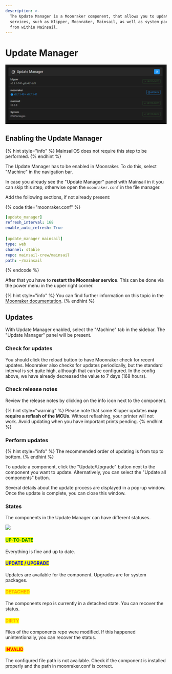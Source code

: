 ```yaml
---
description: >-
  The Update Manager is a Moonraker component, that allows you to update various
  services, such as Klipper, Moonraker, Mainsail, as well as system packages
  from within Mainsail.
---
```


# Update Manager

![Update Manger](../../.gitbook/assets/screenshot-update-manager-example-not-up-to-date.png)

## Enabling the Update Manager <a href="#enabling-update-manager" id="enabling-update-manager"></a>

{% hint style="info" %}
MainsailOS does not require this step to be performed.
{% endhint %}

The Update Manager has to be enabled in Moonraker. To do this, select "Machine" in the navigation bar.

In case you already see the "Update Manager" panel with Mainsail in it you can skip this step, otherwise open the `moonraker.conf` in the file manager.

Add the following sections, if not already present:

{% code title="moonraker.conf" %}
```yaml
[update_manager]
refresh_interval: 168
enable_auto_refresh: True

[update_manager mainsail]
type: web
channel: stable
repo: mainsail-crew/mainsail
path: ~/mainsail
```
{% endcode %}

After that you have to **restart the Moonraker service**. This can be done via the power menu in the upper right corner.

{% hint style="info" %}
You can find further information on this topic in the [Moonraker documentation](https://github.com/Arksine/moonraker/blob/master/docs/configuration.md#update\_manager).
{% endhint %}

## Updates <a href="#using-mainsail-to-update" id="using-mainsail-to-update"></a>

With Update Manager enabled, select the "Machine" tab in the sidebar. The "Update Manager" panel will be present.

### Check for updates

You should click the reload button to have Moonraker check for recent updates. Moonraker also checks for updates periodically, but the standard interval is set quite high, although that can be configured. In the config above, we have already decreased the value to 7 days (168 hours).

### Check release notes

Review the release notes by clicking on the info icon next to the component.

{% hint style="warning" %}
Please note that some Klipper updates **may require a reflash of the MCUs**. Without reflashing, your printer will not work. Avoid updating when you have important prints pending.
{% endhint %}

### Perform updates

{% hint style="info" %}
The recommended order of updating is from top to bottom.
{% endhint %}

To update a component, click the "Update/Upgrade" button next to the component you want to update. Alternatively, you can select the "Update all components" button.

Several details about the update process are displayed in a pop-up window. Once the update is complete, you can close this window.

### States

The components in the Update Manager can have different statuses.

![](<../../.gitbook/assets/update\_manager\_states (1).png>)

#### <mark style="color:green;">**UP-TO-DATE**</mark>

Everything is fine and up to date.

#### <mark style="color:blue;">**UPDATE / UPGRADE**</mark>

Updates are available for the component. Upgrades are for system packages.

#### <mark style="color:orange;">**DETACHED**</mark>

The components repo is currently in a detached state. You can recover the status.

#### <mark style="color:orange;">**DIRTY**</mark>

Files of the components repo were modified. If this happened unintentionally, you can recover the status.

#### <mark style="color:red;">**INVALID**</mark>

The configured file path is not available. Check if the component is installed properly and the path in moonraker.conf is correct.

